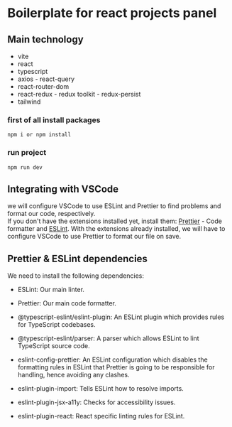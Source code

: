 # Boilerplate for react projects panel

## Main technology

- vite
- react
- typescript
- axios - react-query
- react-router-dom
- react-redux - redux toolkit - redux-persist
- tailwind

### first of all install packages

`npm i or npm install`

### run project

`npm run dev`

## Integrating with VSCode

we will configure VSCode to use ESLint and Prettier to find problems and format our code, respectively.\
If you don't have the extensions installed yet, install them: [Prettier](https://marketplace.visualstudio.com/items?itemName=esbenp.prettier-vscode) - Code formatter and [ESLint](https://marketplace.visualstudio.com/items?itemName=dbaeumer.vscode-eslint).
With the extensions already installed, we will have to configure VSCode to use Prettier to format our file on save.

## Prettier & ESLint dependencies

We need to install the following dependencies:

- ESLint: Our main linter.

- Prettier: Our main code formatter.

- @typescript-eslint/eslint-plugin: An ESLint plugin which provides rules for TypeScript codebases.

- @typescript-eslint/parser: A parser which allows ESLint to lint TypeScript source code.

- eslint-config-prettier: An ESLint configuration which disables the formatting rules in ESLint that Prettier is going to be responsible for handling, hence avoiding any clashes.

- eslint-plugin-import: Tells ESLint how to resolve imports.

- eslint-plugin-jsx-a11y: Checks for accessibility issues.

- eslint-plugin-react: React specific linting rules for ESLint.
